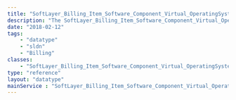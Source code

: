 ```yaml
---
title: "SoftLayer_Billing_Item_Software_Component_Virtual_OperatingSystem_Redhat"
description: "The SoftLayer_Billing_Item_Software_Component_Virtual_OperatingSystem_Microsoft data type contains general information relating to a single SoftLayer billing item for a Microsoft operating system software components on virtual machines. "
date: "2018-02-12"
tags:
    - "datatype"
    - "sldn"
    - "Billing"
classes:
    - "SoftLayer_Billing_Item_Software_Component_Virtual_OperatingSystem_Redhat"
type: "reference"
layout: "datatype"
mainService : "SoftLayer_Billing_Item_Software_Component_Virtual_OperatingSystem_Redhat"
---
```

